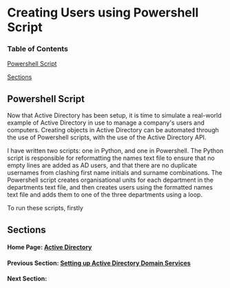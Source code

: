 # Creating Users using Powershell Script

### Table of Contents

[Powershell Script](#powershell-script)

[Sections](#sections)

## Powershell Script

Now that Active Directory has been setup, it is time to simulate a real-world example of Active Directory in use to manage a company's users and computers. Creating objects in Active Directory can be automated through the use of Powershell scripts, with the use of the Active Directory API.

I have written two scripts: one in Python, and one in Powershell. The Python script is responsible for reformatting the names text file to ensure that no empty lines are added as AD users, and that there are no duplicate usernames from clashing first name initials and surname combinations. The Powershell script creates organisational units for each department in the departments text file, and then creates users using the formatted names text file and adds them to one of the three departments using a loop.

To run these scripts, firstly

## Sections

#### Home Page: [Active Directory](../../)

#### Previous Section: [Setting up Active Directory Domain Services](../active_directory_setup/)

#### Next Section: [](.)